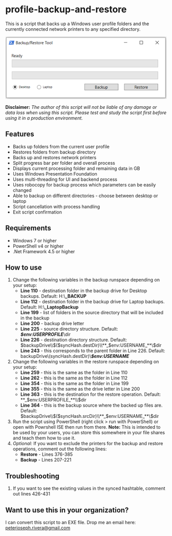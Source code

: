 # profile-backup-and-restore
This is a script that backs up a Windows user profile folders and the currently connected network printers to any specified directory.

![](images/profile-backup-and-restore.PNG)

**Disclaimer:** *The author of this script will not be liable of any damage or data loss when using this script. Please test and study the script first before using it in a production environment.*

## Features
* Backs up folders from the current user profile
* Restores folders from backup directory
* Backs up and restores network printers
* Split progress bar per folder and overall process
* Displays current processing folder and remaining data in GB
* Uses Windows Presentation Foundation
* Uses multi-threading for UI and backend process
* Uses robocopy for backup process which parameters can be easily changed
* Able to backup on different directories - choose between desktop or laptop
* Script cancellation with process handling
* Exit script confirmation

## Requirements
* Windows 7 or higher
* PowerShell v4 or higher
* .Net Framework 4.5 or higher

## How to use
1. Change the following variables in the backup runspace depending on your setup:
   * **Line 110** - destination folder in the backup drive for Desktop backups. Default: H:\\**_BACKUP**
   * **Line 112** - destination folder in the backup drive for Laptop backups. Default: H:\\**_LaptopBackup**
   * **Line 199** - list of folders in the source directory that will be included in the backup
   * **Line 200** - backup drive letter
   * **Line 225** - source directory structure. Default: **_$env:USERPROFILE_**\\dir
   * **Line 226** - destination directory structure. Default: $backupDrive\\$($syncHash.destDir)\\**_$env:USERNAME_**\\$dir
   * **Line 243** - this corresponds to the parent folder in Line 226. Default: backupDrive\\$($syncHash.destDir)\\**_$env:USERNAME_**
1. Change the following variables in the restore runspace depending on your setup:
   * **Line 259** - this is the same as the folder in Line 110
   * **Line 262** - this is the same as the folder in Line 112
   * **Line 354** - this is the same as the folder in Line 199
   * **Line 355** - this is the same as the drive letter in Line 200
   * **Line 363** - this is the destination for the restore operation. Default: **_$env:USERPROFILE_**\\$dir
   * **Line 364** - this is the backup source where the backed up files are. Default: $backupDrive\\$($syncHash.srcDir)\\**_$env:USERNAME_**\\$dir
1. Run the script using PowerShell (right click > run with PowerShell) or open with Powrshell ISE then run from there. **Note:** This is intended to be used by your users, you can store this somewhere in your file shares and teach them how to use it.
1. *Optional:* If you want to exclude the printers for the backup and restore operations, comment out the following lines:
   * **Restore** - Lines 376-385
   * **Backup** - Lines 207-221
   
## Troubleshooting
1. If you want to see the existing values in the synced hashtable, comment out lines 426-431

## Want to use this in your organization?
I can convert this script to an EXE file. Drop me an email here: peterjoseph.rivera@gmail.com
